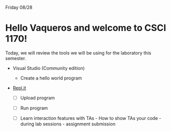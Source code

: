
Friday 08/28

# Hello Vaqueros and welcome to CSCI 1170! 

Today, we will review the tools we will be using for the laboratory this semester. 

- Visual Studio (Community edition) 
  
     - Create a hello world program
 

- [Repl.it](https://repl.it)

     - [ ] Upload program
     - [ ] Run program 
     - [ ] Learn interaction features with TAs
           - How to show TAs your code 
               - during lab sessions
               - assignment submission
                  
                  
     


